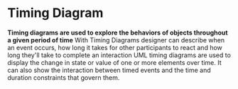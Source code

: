 # Timing Diagram

**Timing diagrams are used to explore the behaviors of objects throughout a given period of time**
With Timing Diagrams designer can describe when an event occurs, how long it takes for other participants to react and how long they'll take to complete an interaction
UML timing diagrams are used to display the change in state or value of one or more elements over time. It can also show the interaction between timed events and the time and duration constraints that govern them.
<!--stackedit_data:
eyJoaXN0b3J5IjpbLTEwNjIxMzMwMzhdfQ==
-->